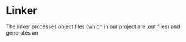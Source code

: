 # Linker

The linker processes object files (which in our project are .out files) and generates an 
